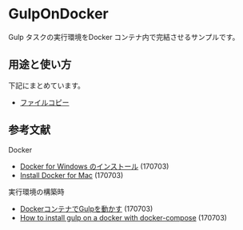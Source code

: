 # GulpOnDocker
Gulp タスクの実行環境をDocker コンテナ内で完結させるサンプルです。



## 用途と使い方
下記にまとめています。

* [ファイルコピー](http://tshion.webcrow.jp/itlog/index.html?id=20170704235946)



## 参考文献
Docker
* [Docker for Windows のインストール](http://docs.docker.jp/windows/step_one.html) (170703)
* [Install Docker for Mac](https://docs.docker.com/docker-for-mac/install/#download-docker-for-mac) (170703)

実行環境の構築時
* [DockerコンテナでGulpを動かす](http://qiita.com/acro5piano/items/94d10be1c58be5113407) (170703)
* [How to install gulp on a docker with docker-compose](https://stackoverflow.com/questions/33297247/how-to-install-gulp-on-a-docker-with-docker-compose) (170703)